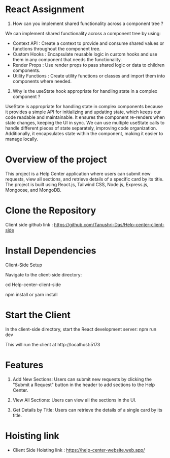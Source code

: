 # React Assignment
1. How can you implement shared functionality across a component tree ?

We can implement shared functionality across a component tree by using:

* Context API : Create a context to provide and consume shared values or functions throughout the component tree.
* Custom Hooks : Encapsulate reusable logic in custom hooks and use them in any component that needs the functionality.
* Render Props : Use render props to pass shared logic or data to children components.
* Utility Functions : Create utility functions or classes and import them into components where needed.

2. Why is the useState hook appropriate for handling state in a complex component ?

UseState is appropriate for handling state in complex components because it provides a simple API for initializing and updating state, which keeps our code readable and maintainable. It ensures the component re-renders when state changes, keeping the UI in sync. We can use multiple useState calls to handle different pieces of state separately, improving code organization. Additionally, it encapsulates state within the component, making it easier to manage locally.

# Overview of the project
This project is a Help Center application where users can submit new requests, view all sections, and retrieve details of a specific card by its title. The project is built using React.js, Tailwind CSS, Node.js, Express.js, Mongoose, and MongoDB.

# Clone the Repository
Client side github link : https://github.com/Tanushri-Das/Help-center-client-side

# Install Dependencies
Client-Side Setup

Navigate to the client-side directory: 

cd Help-center-client-side

npm install or yarn install

# Start the Client
In the client-side directory, start the React development server: npm run dev

This will run the client at http://localhost:5173

# Features
1. Add New Sections: Users can submit new requests by clicking the "Submit a Request" button in the header to add sections to the Help Center.

2. View All Sections: Users can view all the sections in the UI.

3. Get Details by Title: Users can retrieve the details of a single card by its title.

# Hoisting link

* Client Side Hoisting link : https://help-center-website.web.app/